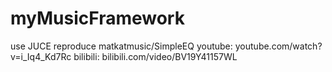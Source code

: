 # myMusicFramework

use JUCE
reproduce matkatmusic/SimpleEQ
youtube:    youtube.com/watch?v=i_Iq4_Kd7Rc
bilibili:   bilibili.com/video/BV19Y41157WL
